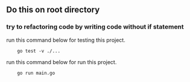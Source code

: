 
## Do this on root directory ##
### try to refactoring code by writing code without if statement ###
run this command below for testing this project.
``` 
    go test -v ./... 
```

run this command below for run this project.
```
    go run main.go
```

